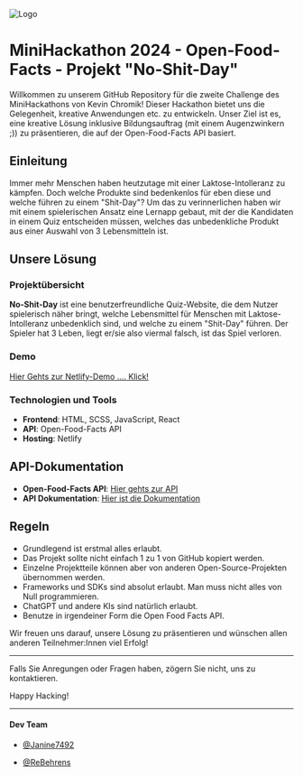 ![Logo](https://i.ibb.co/pbcfZ0X/No-Shit-Day.png)

# MiniHackathon 2024 - Open-Food-Facts - Projekt "No-Shit-Day"

Willkommen zu unserem GitHub Repository für die zweite Challenge des MiniHackathons von Kevin Chromik! 
Dieser Hackathon bietet uns die Gelegenheit, kreative Anwendungen etc. zu entwickeln. Unser Ziel ist es, eine kreative Lösung inklusive Bildungsauftrag (mit einem Augenzwinkern ;)) zu präsentieren, die auf der Open-Food-Facts API basiert.

## Einleitung

Immer mehr Menschen haben heutzutage mit einer Laktose-Intolleranz zu kämpfen. Doch welche Produkte sind bedenkenlos für eben diese und welche führen zu einem "Shit-Day"?
Um das zu verinnerlichen haben wir mit einem spielerischen Ansatz eine Lernapp gebaut, mit der die Kandidaten in einem Quiz entscheiden müssen, welches das unbedenkliche Produkt aus einer Auswahl von 3 Lebensmitteln ist.

## Unsere Lösung

### Projektübersicht

**No-Shit-Day** ist eine benutzerfreundliche Quiz-Website, die dem Nutzer spielerisch näher bringt, welche Lebensmittel für Menschen mit Laktose-Intolleranz unbedenklich sind, und welche zu einem "Shit-Day" führen.
Der Spieler hat 3 Leben, liegt er/sie also viermal falsch, ist das Spiel verloren.

### Demo

 [Hier Gehts zur Netlify-Demo .... Klick!](https://6697dd257303eb0009461d3c--no-shit-day.netlify.app)

### Technologien und Tools

- **Frontend**: HTML, SCSS, JavaScript, React
- **API**: Open-Food-Facts API
- **Hosting**: Netlify
  
## API-Dokumentation

- **Open-Food-Facts API**:  [Hier gehts zur API](https://world.openfoodfacts.org/)
- **API Dokumentation**:    [Hier ist die Dokumentation](https://world.openfoodfacts.org/data)

## Regeln

- Grundlegend ist erstmal alles erlaubt.
- Das Projekt sollte nicht einfach 1 zu 1 von GitHub kopiert werden.
- Einzelne Projektteile können aber von anderen Open-Source-Projekten übernommen werden.
- Frameworks und SDKs sind absolut erlaubt. Man muss nicht alles von Null programmieren.
- ChatGPT und andere KIs sind natürlich erlaubt.
- Benutze in irgendeiner Form die Open Food Facts API.

Wir freuen uns darauf, unsere Lösung zu präsentieren und wünschen allen anderen Teilnehmer:Innen viel Erfolg!

---

Falls Sie Anregungen oder Fragen haben, zögern Sie nicht, uns zu kontaktieren. 

Happy Hacking!

---

#### Dev Team

- [@Janine7492](https://www.github.com/Janine7492)

- [@ReBehrens](https://www.github.com/ReBehrens)
